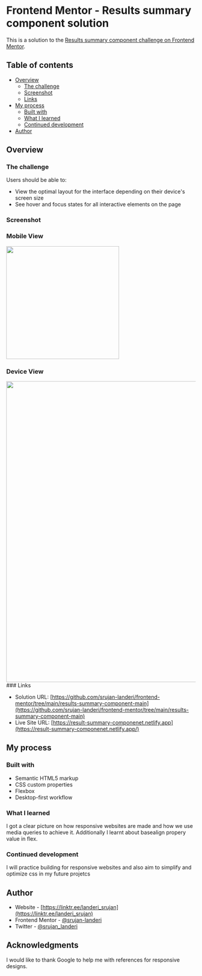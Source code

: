 # Frontend Mentor - Results summary component solution

This is a solution to the [Results summary component challenge on Frontend Mentor](https://www.frontendmentor.io/challenges/results-summary-component-CE_K6s0maV).

## Table of contents

- [Overview](#overview)
  - [The challenge](#the-challenge)
  - [Screenshot](#screenshot)
  - [Links](#links)
- [My process](#my-process)
  - [Built with](#built-with)
  - [What I learned](#what-i-learned)
  - [Continued development](#continued-development)
- [Author](#author)

## Overview



### The challenge

Users should be able to:

- View the optimal layout for the interface depending on their device's screen size
- See hover and focus states for all interactive elements on the page

### Screenshot

### Mobile View
<img width = "300" src = "https://i.postimg.cc/NGpBqs33/Screenshot-2023-03-12-at-14-11-35-Frontend-Mentor-Results-summary-component.png">

### Device View
<img width = "800" src = "https://i.postimg.cc/4NjCsmBS/Screenshot-2023-03-12-at-14-11-15-Frontend-Mentor-Results-summary-component.png">
### Links

- Solution URL: [https://github.com/srujan-landeri/frontend-mentor/tree/main/results-summary-component-main](https://github.com/srujan-landeri/frontend-mentor/tree/main/results-summary-component-main)
- Live Site URL: [https://result-summary-componenet.netlify.app](https://result-summary-componenet.netlify.app/)

## My process

### Built with

- Semantic HTML5 markup
- CSS custom properties
- Flexbox
- Desktop-first workflow

### What I learned

I got a clear picture on how responsive websites are made and how we use media queries to achieve it. Additionally I learnt about basealign propery value in flex.


### Continued development

I will practice building for responsive websites and also aim to simplify and optimize css in my future projetcs

## Author

- Website - [https://linktr.ee/landeri_srujan](https://linktr.ee/landeri_srujan)
- Frontend Mentor - [@srujan-landeri](https://www.frontendmentor.io/profile/srujan-landeri)
- Twitter - [@srujan_landeri](https://twitter.com/srujan_landeri)

## Acknowledgments

I would like to thank Google to help me with references for responsive designs.
